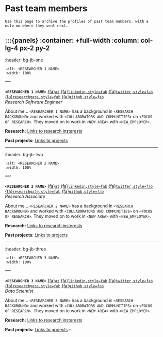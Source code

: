 # Past team members



```{note}
Use this page to archive the profiles of past team members, with a
note on where they went next.
```

:::{panels}
:container: +full-width
:column: col-lg-4 px-2 py-2
---
:header: bg-jb-one
```{image} https://www.beckenhamrunning.co.uk/wp-content/uploads/2020/02/Person-silhouette.png
:alt: <RESEARCHER 1 NAME>
:width: 100%
```
^^^

**`<RESEARCHER 1 NAME>`** 
[{fa}`at`](mailto:USERNAME@ORGANIZATION.NET)
[{fa}`linkedin,style=fab`](https://www.linkedin.com)
[{fa}`twitter,style=fab`](https://twitter.com/)
[{fa}`researchgate,style=fab`](https://www.researchgate.net/)
[{fa}`github,style=fab`](https://www.github.com)</br>
_Research Software Engineer_

About me... `<RESEARCHER 1 NAME>` has a background in `<RESEARCH
BACKGROUND>` and worked with `<COLLABORATORS AND COMMUNITIES>` on
`<FOCUS OF RESEARCH>`. They moved on to work in `<NEW AREA>` with `<NEW_EMPLOYER>`.

**Research:** 
[Links to research insterests]()

**Past projects:** 
[Links to projects]()

---
:header: bg-jb-two
```{image} https://www.beckenhamrunning.co.uk/wp-content/uploads/2020/02/Person-silhouette.png
:alt: <RESEARCHER 2 NAME>
:width: 100%
```
^^^

**`<RESEARCHER 2 NAME>`**
[{fa}`at`](mailto:USERNAME@ORGANIZATION.NET)
[{fa}`linkedin,style=fab`](https://www.linkedin.com)
[{fa}`twitter,style=fab`](https://twitter.com/)
[{fa}`researchgate,style=fab`](https://www.researchgate.net/)
[{fa}`github,style=fab`](https://www.github.com)</br>
_Research Associate_

About me... `<RESEARCHER 2 NAME>` has a background in `<RESEARCH
BACKGROUND>` and worked with `<COLLABORATORS AND COMMUNITIES>` on
`<FOCUS OF RESEARCH>`. They moved on to work in `<NEW AREA>` with `<NEW_EMPLOYER>`.

**Research:** 
[Links to research insterests]()

**Past projects:** 
[Links to projects]()

---
:header: bg-jb-three
```{image} https://www.beckenhamrunning.co.uk/wp-content/uploads/2020/02/Person-silhouette.png
:alt: <RESEARCHER 3 NAME>
:width: 100%
```
^^^

**`<RESEARCHER 3 NAME>`**
[{fa}`at`](mailto:USERNAME@ORGANIZATION.NET)
[{fa}`linkedin,style=fab`](https://www.linkedin.com)
[{fa}`twitter,style=fab`](https://twitter.com/)
[{fa}`researchgate,style=fab`](https://www.researchgate.net/)
[{fa}`github,style=fab`](https://www.github.com)</br>
_Data Scientist_

About me... `<RESEARCHER 3 NAME>` has a background in `<RESEARCH
BACKGROUND>` and worked with `<COLLABORATORS AND COMMUNITIES>` on
`<FOCUS OF RESEARCH>`. They moved on to work in `<NEW AREA>` with `<NEW_EMPLOYER>`.

**Research:** 
[Links to research insterests]()

**Past projects:** 
[Links to projects]()
:::

